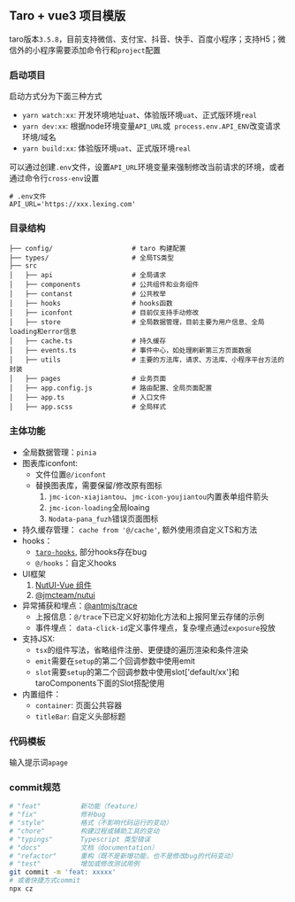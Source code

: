 ## Taro + vue3 项目模版

taro版本`3.5.8`，目前支持微信、支付宝、抖音、快手、百度小程序；支持H5；微信外的小程序需要添加命令行和`project`配置

### 启动项目

启动方式分为下面三种方式

- `yarn watch:xx`: 开发环境地址`uat`、体验版环境`uat`、正式版环境`real`
- `yarn dev:xx`: 根据node环境变量`API_URL`或` process.env.API_ENV`改变请求环境/域名
- `yarn build:xx`: 体验版环境`uat`、正式版环境`real`

可以通过创建`.env`文件，设置`API_URL`环境变量来强制修改当前请求的环境，或者通过命令行`cross-env`设置

```t
# .env文件
API_URL='https://xxx.lexing.com'
```

### 目录结构

```t
├── config/                    # taro 构建配置
├── types/                     # 全局TS类型
├── src
│   ├── api                    # 全局请求
│   ├── components             # 公共组件和业务组件
│   ├── contanst               # 公共枚举
│   ├── hooks                  # hooks函数
│   ├── iconfont               # 目前仅支持手动修改
│   ├── store                  # 全局数据管理，目前主要为用户信息、全局loading和error信息
│   ├── cache.ts               # 持久缓存
│   ├── events.ts              # 事件中心，如处理刷新第三方页面数据
│   ├── utils                  # 主要的方法库，请求、方法库、小程序平台方法的封装
│   ├── pages                  # 业务页面
│   ├── app.config.js          # 路由配置、全局页面配置
│   ├── app.ts                 # 入口文件
│   ├── app.scss               # 全局样式
```

### 主体功能

- 全局数据管理：`pinia`
- 图表库iconfont: 
  - 文件位置`@/iconfont`
  - 替换图表库，需要保留/修改原有图标
    1. `jmc-icon-xiajiantou`、`jmc-icon-youjiantou`内置表单组件箭头
    2. `jmc-icon-loading`全局loaing
    3. `Nodata-pana_fuzh`错误页面图标
- 持久缓存管理： `cache from '@/cache'`, 额外使用须自定义TS和方法
- hooks：
  - [`taro-hooks`](https://next-taro-hooks.pages.dev/site/hooks/intro), 部分hooks存在bug
  - `@/hooks`：自定义hooks
- UI框架
  1. [NutUI-Vue 组件](https://nutui.jd.com/h5/vue/4x/#/zh-CN/guide/intro)
  2. [@jmcteam/nutui](https://jmcteam.github.io/nutui/#/introduce)
- 异常捕获和埋点：[@antmjs/trace](https://github.com/AntmJS/antm/blob/main/packages/trace)
  - 上报信息：`@/trace`下已定义好初始化方法和上报阿里云存储的示例
  - 事件埋点： `data-click-id`定义事件埋点，复杂埋点通过`exposure`投放
- 支持JSX: 
  - `tsx`的组件写法，省略组件注册、更便捷的遍历渲染和条件渲染
  - `emit`需要在`setup`的第二个回调参数中使用emit
  - `slot`需要`setup`的第二个回调参数中使用slot['default/xx']和taroComponents下面的Slot搭配使用
- 内置组件：
  - `container`: 页面公共容器
  - `titleBar`: 自定义头部标题

### 代码模板

输入提示词`apage`

### commit规范

```bash
# "feat"          新功能（feature）
# "fix"           修补bug
# "style"         格式（不影响代码运行的变动）
# "chore"         构建过程或辅助工具的变动
# "typings"       Typescript 类型错误
# "docs"          文档（documentation）
# "refactor"      重构（既不是新增功能，也不是修改bug的代码变动）
# "test"          增加或修改测试用例
git commit -m 'feat: xxxxx'
# 或者快捷方式commit
npx cz
```
